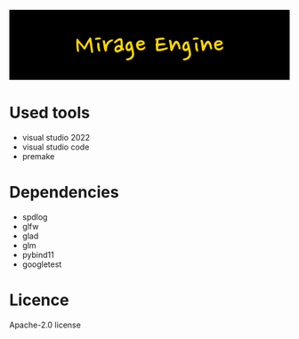 ![](utilities/resources/Logo.png)

# Used tools

* visual studio 2022
* visual studio code
* premake

# Dependencies

* spdlog
* glfw
* glad
* glm
* pybind11
* googletest

# Licence

Apache-2.0 license
